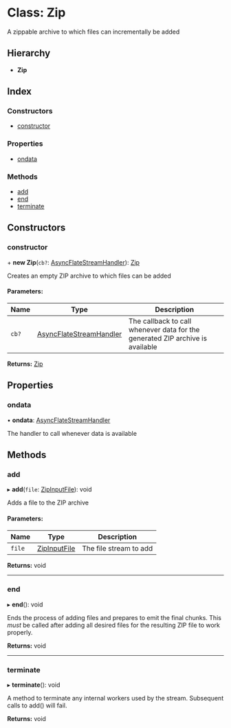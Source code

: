 # Class: Zip

A zippable archive to which files can incrementally be added

## Hierarchy

* **Zip**

## Index

### Constructors

* [constructor](zip.md#constructor)

### Properties

* [ondata](zip.md#ondata)

### Methods

* [add](zip.md#add)
* [end](zip.md#end)
* [terminate](zip.md#terminate)

## Constructors

### constructor

\+ **new Zip**(`cb?`: [AsyncFlateStreamHandler](../README.md#asyncflatestreamhandler)): [Zip](zip.md)

Creates an empty ZIP archive to which files can be added

#### Parameters:

Name | Type | Description |
------ | ------ | ------ |
`cb?` | [AsyncFlateStreamHandler](../README.md#asyncflatestreamhandler) | The callback to call whenever data for the generated ZIP archive           is available  |

**Returns:** [Zip](zip.md)

## Properties

### ondata

•  **ondata**: [AsyncFlateStreamHandler](../README.md#asyncflatestreamhandler)

The handler to call whenever data is available

## Methods

### add

▸ **add**(`file`: [ZipInputFile](../interfaces/zipinputfile.md)): void

Adds a file to the ZIP archive

#### Parameters:

Name | Type | Description |
------ | ------ | ------ |
`file` | [ZipInputFile](../interfaces/zipinputfile.md) | The file stream to add  |

**Returns:** void

___

### end

▸ **end**(): void

Ends the process of adding files and prepares to emit the final chunks.
This *must* be called after adding all desired files for the resulting
ZIP file to work properly.

**Returns:** void

___

### terminate

▸ **terminate**(): void

A method to terminate any internal workers used by the stream. Subsequent
calls to add() will fail.

**Returns:** void
